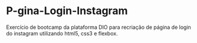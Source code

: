 # P-gina-Login-Instagram
Exercício de bootcamp da plataforma DIO para recriação de página de login do instagram utilizando html5, css3 e flexbox.
